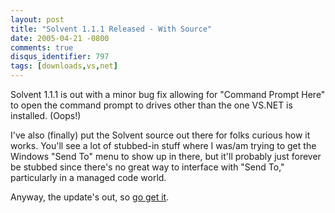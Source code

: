 ```yaml
---
layout: post
title: "Solvent 1.1.1 Released - With Source"
date: 2005-04-21 -0800
comments: true
disqus_identifier: 797
tags: [downloads,vs,net]
---
```

Solvent 1.1.1 is out with a minor bug fix allowing for "Command Prompt
Here" to open the command prompt to drives other than the one VS.NET is
installed. (Oops!)

 I've also (finally) put the Solvent source out there for folks curious
how it works. You'll see a lot of stubbed-in stuff where I was/am trying
to get the Windows "Send To" menu to show up in there, but it'll
probably just forever be stubbed since there's no great way to interface
with "Send To," particularly in a managed code world.

 Anyway, the update's out, so [go get
it](/archive/2004/06/25/solvent---power-toys-for-visual-studio-.net.aspx).
